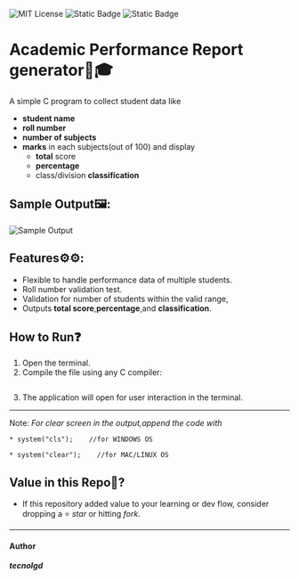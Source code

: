 ![MIT License](https://img.shields.io/github/license/tecnolgd/ACADEMIC-PERFORMANCE_GEN?style=flat)
![Static Badge](https://img.shields.io/badge/tools-Open_Source-blue)
![Static Badge](https://img.shields.io/badge/interface-CLI-white)


# Academic Performance  Report generator💯🎓

A simple C program to collect student data like 
* **student name**
* **roll number**
* **number of subjects**
* **marks** in each subjects(out of 100) 
and display
   * **total** score
   * **percentage** 
   * class/division **classification**

## Sample Output🖼️:

![Sample Output](output_screenshots/academic_report_output.png)


## Features⚙️⚙️:
* Flexible to handle performance data of multiple students.
* Roll number validation test.
* Validation for number of students  within the valid range,
* Outputs **total score**,**percentage**,and **classification**.


## How to Run❓️
1) Open the terminal.
2) Compile the file using any C compiler:
``` gcc student_proj1.c -o student_proj1 && student_proj1
```
3) The application will open for user interaction in the terminal.
---
Note: *For clear screen in the output,append the code with*
```
* system("cls");    //for WINDOWS OS

* system("clear");    //for MAC/LINUX OS  
```

## Value in this Repo💫?     
* If this repository added value to your learning or dev flow, consider dropping a ⭐ *star* or hitting *fork*.
---

#### Author
***tecnolgd***
